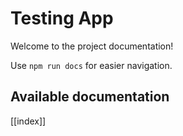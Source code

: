 # Testing App

Welcome to the project documentation!

Use `npm run docs` for easier navigation.

## Available documentation

[[index]]
